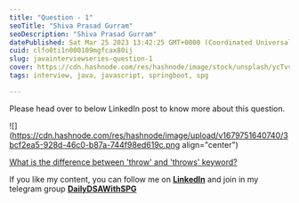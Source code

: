 ```yaml
---
title: "Question - 1"
seoTitle: "Shiva Prasad Gurram"
seoDescription: "Shiva Prasad Gurram"
datePublished: Sat Mar 25 2023 13:42:25 GMT+0000 (Coordinated Universal Time)
cuid: clfo0ti1n000109mgfcax80ij
slug: javainterviewseries-question-1
cover: https://cdn.hashnode.com/res/hashnode/image/stock/unsplash/ycTvvg1mPU4/upload/c6a6c37309ca181c2377f9c986e48a38.jpeg
tags: interview, java, javascript, springboot, spg

---
```


Please head over to below LinkedIn post to know more about this question.

![](https://cdn.hashnode.com/res/hashnode/image/upload/v1679751640740/3bcf2ea5-928d-46c0-b87a-744f98ed619c.png align="center")

[What is the difference between 'throw' and 'throws' keyword?](https://www.linkedin.com/feed/update/urn:li:activity:7041640644460613633)

If you like my content, you can follow me on [**LinkedIn**](https://www.linkedin.com/in/shivaprasadgurram/) and join in my telegram group [**DailyDSAWithSPG**](https://t.me/+764RyZ8uGVw3MzQ1)